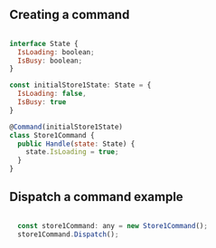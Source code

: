 ## Creating a command

```javascript

interface State {
  IsLoading: boolean;
  IsBusy: boolean;
}

const initialStore1State: State = {
  IsLoading: false,
  IsBusy: true
}

@Command(initialStore1State)
class Store1Command {
  public Handle(state: State) {
    state.IsLoading = true;
  }
}

```

## Dispatch a command example

```javascript

  const store1Command: any = new Store1Command();
  store1Command.Dispatch();
  
```
